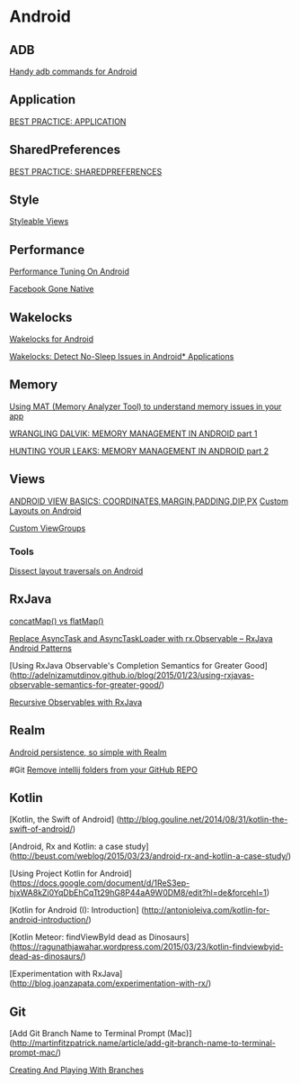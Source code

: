 # Android

## ADB

[Handy adb commands for Android](http://www.growingwiththeweb.com/2014/01/handy-adb-commands-for-android.html)

## Application

[BEST PRACTICE: APPLICATION](https://yakivmospan.wordpress.com/2014/04/17/best-practice-application/)

## SharedPreferences
[BEST PRACTICE: SHAREDPREFERENCES](https://yakivmospan.wordpress.com/2014/03/11/best-practice-sharedpreferences/)

## Style

[Styleable Views](https://sriramramani.wordpress.com/2012/09/18/styleable-views)

## Performance
[Performance Tuning On Android](http://blog.venmo.com/hf2t3h4x98p5e13z82pl8j66ngcmry/performance-tuning-on-android)

[Facebook Gone Native](http://laurentgoudet.com/blog/2013/03/16/facebook-gone-native/)

## Wakelocks

[Wakelocks for Android](https://software.intel.com/en-us/android/articles/wakelocks-for-android)

[Wakelocks: Detect No-Sleep Issues in Android* Applications](https://software.intel.com/en-us/android/articles/wakelocks-detect-no-sleep-issues-in-android-applications)

## Memory

[Using MAT (Memory Analyzer Tool) to understand memory issues in your app](https://www.youtube.com/watch?v=6ryAYxLNpt8)

[WRANGLING DALVIK: MEMORY MANAGEMENT IN ANDROID part 1](http://www.raizlabs.com/dev/2014/03/wrangling-dalvik-memory-management-in-android-part-1-of-2/)

[HUNTING YOUR LEAKS: MEMORY MANAGEMENT IN ANDROID part 2](http://www.raizlabs.com/dev/2014/04/hunting-your-leaks-memory-management-in-android-part-2-of-2/)

## Views
[ANDROID VIEW BASICS: COORDINATES,MARGIN,PADDING,DIP,PX](https://laaptu.wordpress.com/2013/12/12/android-view-basics-coordinatesmarginpaddingdippx/)
[Custom Layouts on Android](http://lucasr.org/2014/05/12/custom-layouts-on-android/)

[Custom ViewGroups](https://sriramramani.wordpress.com/2015/05/06/custom-viewgroups/)

### Tools
[Dissect layout traversals on Android](https://github.com/lucasr/probe)

## RxJava

[concatMap() vs flatMap()](http://fernandocejas.com/2015/01/11/rxjava-observable-tranformation-concatmap-vs-flatmap/)

[Replace AsyncTask and AsyncTaskLoader with rx.Observable – RxJava Android Patterns](http://stablekernel.com/blog/replace-asynctask-asynctaskloader-rx-observable-rxjava-android-patterns/)

[Using RxJava Observable's Completion Semantics for Greater Good] (http://adelnizamutdinov.github.io/blog/2015/01/23/using-rxjavas-observable-semantics-for-greater-good/)

[Recursive Observables with RxJava](https://jkschneider.github.io/blog/2014/recursive-observables-with-rxjava.html)

## Realm

[Android persistence, so simple with Realm](http://www.hodoroid.com/android-persistence-so-simple-with-realm/)

#Git
[Remove intellij folders from your GitHub REPO](https://coderwall.com/p/qaiaog/remove-intellij-folders-from-your-github-repo)

## Kotlin

[Kotlin, the Swift of Android] (http://blog.gouline.net/2014/08/31/kotlin-the-swift-of-android/)

[Android, Rx and Kotlin: a case study] (http://beust.com/weblog/2015/03/23/android-rx-and-kotlin-a-case-study/)

[Using Project Kotlin for Android] (https://docs.google.com/document/d/1ReS3ep-hjxWA8kZi0YqDbEhCqTt29hG8P44aA9W0DM8/edit?hl=de&forcehl=1)

[Kotlin for Android (I): Introduction] (http://antonioleiva.com/kotlin-for-android-introduction/)

[Kotlin Meteor: findViewById dead as Dinosaurs] (https://ragunathjawahar.wordpress.com/2015/03/23/kotlin-findviewbyid-dead-as-dinosaurs/)

[Experimentation with RxJava] (http://blog.joanzapata.com/experimentation-with-rx/)

## Git
[Add Git Branch Name to Terminal Prompt (Mac)]
(http://martinfitzpatrick.name/article/add-git-branch-name-to-terminal-prompt-mac/)

[Creating And Playing With Branches](http://www.gitguys.com/topics/creating-and-playing-with-branches/)
